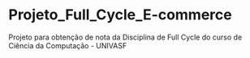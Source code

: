 # Projeto_Full_Cycle_E-commerce
Projeto para obtenção de nota da Disciplina de Full Cycle do curso de Ciência da Computação - UNIVASF
